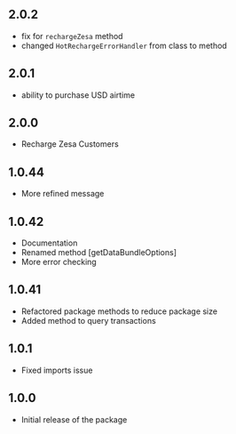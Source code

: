 ## 2.0.2
- fix for `rechargeZesa` method
- changed `HotRechargeErrorHandler` from class to method

## 2.0.1
- ability to purchase USD airtime


## 2.0.0
- Recharge Zesa Customers

## 1.0.44
- More refined message

## 1.0.42
- Documentation
- Renamed method [getDataBundleOptions]
- More error checking

## 1.0.41
- Refactored package methods to reduce package size
- Added method to query transactions

## 1.0.1
- Fixed imports issue

## 1.0.0
- Initial release of the package
